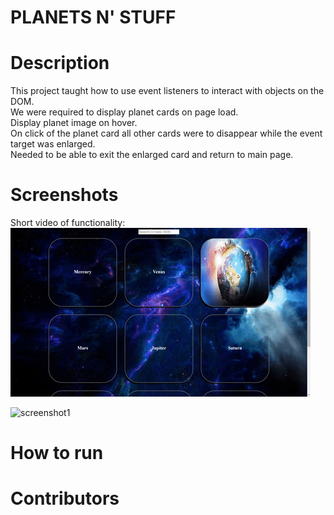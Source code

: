 # PLANETS N' STUFF

# Description
This project taught how to use event listeners to interact with objects on the DOM.  
We were required to display planet cards on page load.  
Display planet image on hover.  
On click of the planet card all other cards were to disappear while the event target was enlarged.  
Needed to be able to exit the enlarged card and return to main page. 

# Screenshots
Short video of functionality:  
![gif](https://raw.githubusercontent.com/awieckert/PlanetsNStuff/master/videos/Animated%20GIF-downsized_large.gif)

![screenshot1]()


# How to run

# Contributors